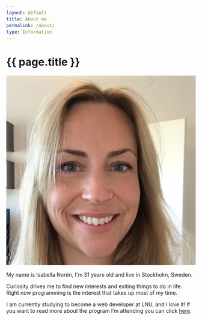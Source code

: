 ```yaml
---
layout: default
title: About me
permalink: /about/
type: Information
---
```


<h1 class="page-title">{{ page.title }}</h1>

<div class="page-content">

<img class="page-image" src="/images/Me.jpg" alt="Me">

<p>My name is Isabella Norén, I'm 31 years old and live in Stockholm, Sweden.</p>
<p>Curiosity drives me to find new interests and exiting things to do in life. Right now programming is the interest that takes up most of my time.</p>
<p>I am currently studying to become a web developer at LNU, and I love it! If you want to read more about the program I’m attending you can click <a href="https://lnu.se/program/webbprogrammerare/distans-ht/">here</a>.</p>

</div>